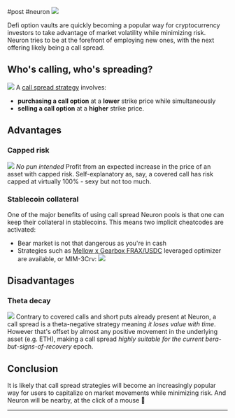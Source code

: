#post #neuron 
![](https://i.imgur.com/7gZtF2s.png)

Defi option vaults are quickly becoming a popular way for cryptocurrency investors to take advantage of market volatility while minimizing risk. Neuron tries to be at the forefront of employing new ones, with the next offering likely being a call spread.

## Who's calling, who's spreading?
![](https://i.imgur.com/E9sznCe.png)
A [call spread strategy](https://www.optionsbro.com/call-debit-spread-option-strategy-example/) involves:
- **purchasing a call option** at a **lower** strike price while simultaneously 
- **selling a call option** at a **higher** strike price. 

## Advantages
### Capped risk
![](https://i.imgur.com/BV7CsPQ.png)
*No pun intended*
Profit from an expected increase in the price of an asset with capped risk. Self-explanatory as, say, a covered call has risk capped at virtually 100% - sexy but not too much.

### Stablecoin collateral
One of the major benefits of using call spread Neuron pools is that one can keep their collateral in stablecoins. 
This means two implicit cheatcodes are activated:
- Bear market is not that dangerous as you're in cash
- Strategies such as [Mellow x Gearbox FRAX/USDC](https://app.mellow.finance/products/mainnet-fearless-fraxusdc-gearbox) leveraged optimizer are available, or MIM-3Crv:
![](https://i.imgur.com/9EFR4aI.png)

## Disadvantages
### Theta decay
![](https://i.imgur.com/bDKEP2i.png)
Contrary to covered calls and short puts already present at Neuron, a call spread is a theta-negative strategy meaning *it loses value with time*. However that's offset by almost any positive movement in the underlying asset (e.g. ETH), making a call spread *highly suitable for the current bera-but-signs-of-recovery* epoch.

## Conclusion
It is likely that call spread strategies will become an increasingly popular way for users to capitalize on market movements while minimizing risk. And Neuron will be nearby, at the click of a mouse 🧠

---
